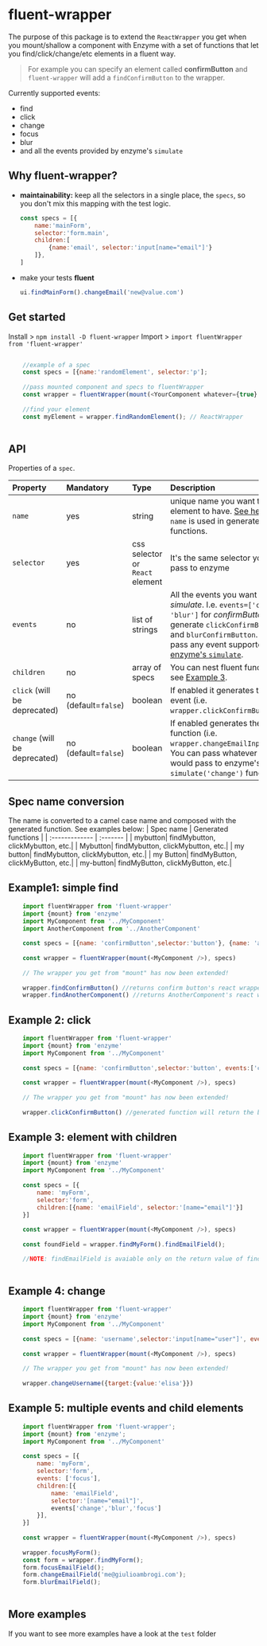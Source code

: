 # fluent-wrapper

The purpose of this package is to extend the `ReactWrapper` you get when you mount/shallow a component with Enzyme with a set of functions that let you find/click/change/etc elements in a fluent way. 

> For example you can specify an element called **confirmButton** and `fluent-wrapper` will add a `findConfirmButton` to the wrapper.

Currently supported events:
* find
* click
* change 
* focus
* blur
* and all the events provided by enzyme's `simulate`

## Why fluent-wrapper? 
- **maintainability:** keep all the selectors in a single place, the `specs`, so you don't mix this mapping with the test logic.
    ```javascript
    const specs = [{
        name:'mainForm', 
        selector:'form.main',
        children:[
            {name:'email', selector:'input[name="email"]'}
        ]},
    ]
    ```
-  make your tests **fluent**
    ```javascript 
    ui.findMainForm().changeEmail('new@value.com')
    ```
## Get started

Install > `npm install -D fluent-wrapper`
Import >  `import fluentWrapper from 'fluent-wrapper'`

```javascript

    //example of a spec
    const specs = [{name:'randomElement', selector:'p']; 
    
    //pass mounted component and specs to fluentWrapper
    const wrapper = fluentWrapper(mount(<YourComponent whatever={true} />, specs);
    
    //find your element
    const myElement = wrapper.findRandomElement(); // ReactWrapper 
    
```

## API
Properties of a `spec`.

| Property      | Mandatory     | Type    | Description |
| :------------- | :------- | :-------------- | :--------- |
| `name`     | yes | string | unique name you want the element to have. [See here](#nameconversion) how `name` is used in generated functions. |
| `selector`    | yes      |   css selector or `React` element |It's the same selector you would pass to enzyme|
| `events` | no | list of strings| All the events you want to *simulate*. I.e. `events=['click', 'blur']` for *confirmButton* will generate `clickConfirmButton` and `blurConfirmButton`. You can pass any event supported by [enzyme's `simulate`](http://airbnb.io/enzyme/docs/api/).
| `children` | no | array of specs | You can nest fluent functions, see [Example 3](Spec-name-conversion).|
| `click` (will be deprecated) | no (default=`false`)     |   boolean | If enabled it generates the click event (i.e. `wrapper.clickConfirmButton()`)| 
| `change`  (will be deprecated)| no (default=`false`) |   boolean |  If enabled generates the change function (i.e. `wrapper.changeEmailInput(arg)`). You can pass whatever you would pass to enzyme's `simulate('change')` function.| 


## Spec name conversion
The name is converted to a camel case name and composed with the generated function. 
See examples below:
| Spec name      | Generated functions     |
| :------------- | :------- |
| mybutton| findMybutton, clickMybutton, etc.|
| Mybutton| findMybutton, clickMybutton, etc.|
| my button| findMybutton, clickMybutton, etc.|
| my Button| findMyButton, clickMyButton, etc.|
| my-button| findMyButton, clickMyButton, etc.|

## Example1: simple find
```javascript
    import fluentWrapper from 'fluent-wrapper'
    import {mount} from 'enzyme'
    import MyComponent from '../MyComponent'
    import AnotherComponent from '../AnotherComponent'
    
    const specs = [{name: 'confirmButton',selector:'button'}, {name: 'another', selector: AnotherComponent}]
    
    const wrapper = fluentWrapper(mount(<MyComponent />), specs) 
    
    // The wrapper you get from "mount" has now been extended!
    
    wrapper.findConfirmButton() //returns confirm button's react wrapper
    wrapper.findAnotherComponent() //returns AnotherComponent's react wrapper
```

## Example 2: click
```javascript
    import fluentWrapper from 'fluent-wrapper'
    import {mount} from 'enzyme'
    import MyComponent from '../MyComponent'
    
    const specs = [{name: 'confirmButton',selector:'button', events:['click']}]
    
    const wrapper = fluentWrapper(mount(<MyComponent />), specs) 
    
    // The wrapper you get from "mount" has now been extended!
    
    wrapper.clickConfirmButton() //generated function will return the button
```
    
## Example 3: element with children 

```javascript
    import fluentWrapper from 'fluent-wrapper'
    import {mount} from 'enzyme'
    import MyComponent from '../MyComponent'
    
    const specs = [{
        name: 'myForm',
        selector:'form', 
        children:[{name: 'emailField', selector:'[name="email"]'}]
    }]
    
    const wrapper = fluentWrapper(mount(<MyComponent />), specs) 
    
    const foundField = wrapper.findMyForm().findEmailField();

    //NOTE: findEmailField is avaiable only on the return value of findMyForm()
    
```


## Example 4: change
```javascript
    import fluentWrapper from 'fluent-wrapper'
    import {mount} from 'enzyme'
    import MyComponent from '../MyComponent'
    
    const specs = [{name: 'username',selector:'input[name="user"]', events:['change']}]
    
    const wrapper = fluentWrapper(mount(<MyComponent />), specs) 
    
    // The wrapper you get from "mount" has now been extended!
    
    wrapper.changeUsername({target:{value:'elisa'}}) 
```

## Example 5: multiple events and child elements

```javascript
    import fluentWrapper from 'fluent-wrapper';
    import {mount} from 'enzyme';
    import MyComponent from '../MyComponent'
    
    const specs = [{
        name: 'myForm',
        selector:'form', 
        events: ['focus'],
        children:[{
            name: 'emailField', 
            selector:'[name="email"]', 
            events['change','blur','focus']
        }],
    }]
    
    const wrapper = fluentWrapper(mount(<MyComponent />), specs) 
    
    wrapper.focusMyForm();
    const form = wrapper.findMyForm();
    form.focusEmailField();
    form.changeEmailField('me@giulioambrogi.com');
    form.blurEmailField();
    
```
## More examples
If you want to see more examples have a look at the `test` folder